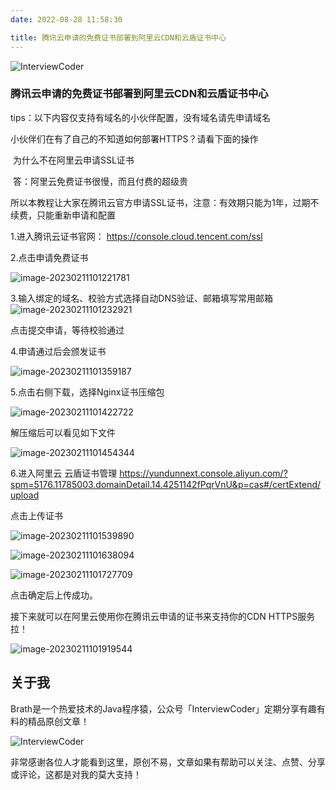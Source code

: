 ```yaml
---
date: 2022-08-28 11:58:30

title: 腾讯云申请的免费证书部署到阿里云CDN和云盾证书中心
---
```


![InterviewCoder](https://brath4.oss-cn-shenzhen.aliyuncs.com/picgo/%E6%89%AB%E7%A0%81_%E6%90%9C%E7%B4%A2%E8%81%94%E5%90%88%E4%BC%A0%E6%92%AD%E6%A0%B7%E5%BC%8F-%E6%A0%87%E5%87%86%E8%89%B2%E7%89%88.png)



### 腾讯云申请的免费证书部署到阿里云CDN和云盾证书中心

tips：以下内容仅支持有域名的小伙伴配置，没有域名请先申请域名



小伙伴们在有了自己的不知道如何部署HTTPS？请看下面的操作

​	为什么不在阿里云申请SSL证书

​	答：阿里云免费证书很慢，而且付费的超级贵



所以本教程让大家在腾讯云官方申请SSL证书，注意：有效期只能为1年，过期不续费，只能重新申请和配置



1.进入腾讯云证书官网： https://console.cloud.tencent.com/ssl

2.点击申请免费证书

![image-20230211101221781](https://brath.oss-cn-shanghai.aliyuncs.com/pigo/image-20230211101221781.png)



3.输入绑定的域名、校验方式选择自动DNS验证、邮箱填写常用邮箱![image-20230211101232921](https://brath.oss-cn-shanghai.aliyuncs.com/pigo/image-20230211101232921.png)

点击提交申请，等待校验通过



4.申请通过后会颁发证书

![image-20230211101359187](https://brath.oss-cn-shanghai.aliyuncs.com/pigo/image-20230211101359187.png)



5.点击右侧下载，选择Nginx证书压缩包

![image-20230211101422722](https://brath.oss-cn-shanghai.aliyuncs.com/pigo/image-20230211101422722.png)

解压缩后可以看见如下文件

![image-20230211101454344](https://brath.oss-cn-shanghai.aliyuncs.com/pigo/image-20230211101454344.png)



6.进入阿里云 云盾证书管理 https://yundunnext.console.aliyun.com/?spm=5176.11785003.domainDetail.14.4251142fPqrVnU&p=cas#/certExtend/upload

点击上传证书

![image-20230211101539890](https://brath.oss-cn-shanghai.aliyuncs.com/pigo/image-20230211101539890.png)

![image-20230211101638094](https://brath.oss-cn-shanghai.aliyuncs.com/pigo/image-20230211101638094.png)

![image-20230211101727709](https://brath.oss-cn-shanghai.aliyuncs.com/pigo/image-20230211101727709.png)

点击确定后上传成功。



接下来就可以在阿里云使用你在腾讯云申请的证书来支持你的CDN HTTPS服务拉！

![image-20230211101919544](https://brath.oss-cn-shanghai.aliyuncs.com/pigo/image-20230211101919544.png)
## 关于我

Brath是一个热爱技术的Java程序猿，公众号「InterviewCoder」定期分享有趣有料的精品原创文章！

![InterviewCoder](https://brath4.oss-cn-shenzhen.aliyuncs.com/picgo/%E4%BA%8C%E7%BB%B4%E7%A0%81plus.png)

非常感谢各位人才能看到这里，原创不易，文章如果有帮助可以关注、点赞、分享或评论，这都是对我的莫大支持！
